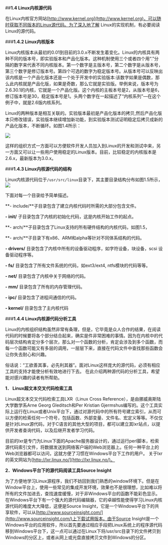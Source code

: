 ##**1.4 Linux内核源代码**

   在Linux内核官方网站[http://www.kernel.org](http://www.kernel.org)，可以随时获取不同版本的Linux源代码。为了深入地了解 Linux的实现机制，有必要阅读Linux的源代码。

###**1.4.2 Linux内核版本**

Linux内核版本从最初的0.01到目前的3.0.x不断发生着变化。Linux的内核具有两种不同的版本号，即实验版本和产品化版本。这种机制使用三个或者四个用“.”分隔的数字来代表不同内核版本。第一个数字是主版本号，第二个数字是从版本号，第三个数字是修订版本号。第四个可选的数字为稳定版本号。从版本号可以反映出该内核是一个产品化版本还是一个处于开发中的实验版本:该数字如果是偶数，那么此内核就是产品化版，如果是奇数，那么它就是实验版。举例来说，版本号为2.6.30.1的内核，它就是一个产品化版。这个内核的主板本号是2，从版本号是6，修订版本号是30，稳定版本号是1。头两个数字在一起描述了“内核系列”—在这个例子中，就是2.6版内核系列。

Linux的两种版本是相互关联的。实验版本最初是产品化版本的拷贝,然后产品化版本只修改错误，实验版本继续增加新功能，到实验版本测试证明稳定后拷贝成新的产品化版本，不断循环。如图1.4所示：

![](http://i.imgur.com/CenH9Xo.png)

这样的组织方式一方面可以方便软件开发人员加入到Linux的开发和测试中来，另一方面又可以让一些用户使用稳定的Linux版本。目前，比较稳定的内核版本是2.6.x，最新版本为3.0.x。

###**1.4.3 Linux内核源代码的结构**

Linux内核源代码位于`/usr/src/linux`目录下，其主要目录结构分布如图1.5所示，
![](http://i.imgur.com/5Rfd2wS.png)

     
下面对每一个目录给予简单描述。

**- include/**子目录包含了建立内核代码时所需的大部分包含文件。

**- init/** 子目录包含了内核的初始化代码，这是内核开始工作的起点。

**- arch/**子目录包含了Linux支持的所有硬件结构的内核代码，如图1.5，

**- arch/**子目录下有x86、ARM和alpha等针对不同体系结构的代码。

**- drivers/** 目录包含了内核中所有的设备驱动程序，如字符设备，块设备，scsi 设备驱动程序等。

**- fs/** 目录包含了所有文件系统的代码，如ext3/ext4, ntfs模块的代码等等。
  

**- net/** 目录包含了内核中关于网络的代码。
 
**- mm/** 目录包含了所有的内存管理代码。
 
**- ipc/** 目录包含了进程间通信的代码。

**- kernel/**  目录包含了主内核代码

###**1.4.4 Linux内核源代码分析工具**

Linux的内核组织结构虽然非常有条理，但是，它毕竟是众人合作的结果，在阅读代码的时候要将各个部分结合起来，确实是件非常困难的事情。因为在内核中的代码层次结构肯定分多个层次，那么对一个函数的分析，肯定会涉及到多个函数，而每一个函数可能又有多层的调用，一层层下来，直接在代码文件中查找那些函数会让你失去耐心和兴趣。

俗话说：“工欲善其事，必先利其器”。面对Linux这样庞大的源代码，必须有相应工具的支持才能使分析有效地进行下去。 在此介绍两种源代码的分析工具，希望能对感兴趣的读者有所帮助。
 
**1． Linux超文本交叉代码检索工具**

Linux超文本交叉代码检索工具LXR（Linux Cross Reference），是由挪威奥斯陆大学数学系Arne Georg Gleditsch和Per Kristian Gjermshus编写的。这个工具实际上运行在Linux或者Unix平台下，通过对源代码中的所有符号建立索引，从而可以方便的检索任何一个符号，包括函数、外部变量、文件名、宏定义等等。不仅仅是针对Linux源代码，对于C语言的其他大型的项目，都可以建立其lxr站点，以提供开发者查询代码，以及后继开发者学习代码。 

目前的lxr是专门为Linux下面的Apache服务器设计的，通过运行perl脚本，检索源代码索引文件，将数据发送到网络客户端的Web浏览器上。任何一种平台上的Web浏览器都可以访问，这就方便了习惯在Windows平台下工作的用户。 关于lxr的英文网站为[http://lxr.linux.no/](http://lxr.linux.no/)。

**2．Windows平台下的源代码阅读工具Source Insight**

为了方便地学习Linux源程序，我们不妨回到我们熟悉的window环境下。但是在Window平台上，使用一些常见的集成开发环境，效果也不是很理想，比如难以将所有的文件加进去，查找速度缓慢，对于非Windows平台的函数不能彩色显示。在Windows平台下有一个强大的源代码编辑器，它的卓越性能使得学习Linux内核源代码的难度大大降低，这便是Source Insight，它是一个Windows平台下的共享软件，可以从[http://www.sourceinsight.com/](http://www.sourceinsight.com/)上下载试用版本。由于Source Insight是一个Windows平台的应用软件，所以首先要通过相应手段把Linux系统上的程序源代码移到Windows平台下，这一点可以通过在Linux下将/usr/src目录下的文件拷贝到Windows的分区上，或者从网上或光盘直接拷贝文件到Windows的分区。
